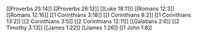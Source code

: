[[Proverbs 25:14]]
[[Proverbs 26:12]]
[[Luke 18:11]]
[[Romans 12:3]]
[[Romans 12:16]]
[[1 Corinthians 3:18]]
[[1 Corinthians 8:2]]
[[1 Corinthians 13:2]]
[[2 Corinthians 3:5]]
[[2 Corinthians 12:11]]
[[Galatians 2:6]]
[[2 Timothy 3:13]]
[[James 1:22]]
[[James 1:26]]
[[1 John 1:8]]
